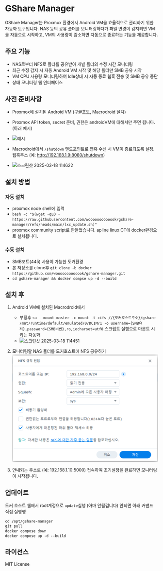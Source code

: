 # GShare Manager

GShare Manager는 Proxmox 환경에서 Android VM을 효율적으로 관리하기 위한 자동화 도구입니다. NAS 등의 공유 폴더를 모니터링하다가 파일 변경이 감지되면 VM을 자동으로 시작하고, VM의 사용량이 감소하면 자동으로 종료하는 기능을 제공합니다.

## 주요 기능

- NAS로부터 NFS로 폴더를 공유받아 개별 폴더의 수정 시간 모니터링
- 최근 수정 감지 시 자동 Android VM 시작 및 해당 폴더만 SMB 공유 시작
- VM CPU 사용량 모니터링하여 Idle상태 시 자동 종료 웹훅 전송 및 SMB 공유 중단
- 상태 모니터링 웹 인터페이스

## 사전 준비사항

- Proxmox에 설치된 Android VM (구글포토, Macrodroid 설치)
- Proxmox API token, secret 준비, 권한은 androidVM에 대해서만 주면 됩니다. (아래 예시)
- ![예시](https://github.com/user-attachments/assets/b38d3cdc-65c4-4762-bb57-2dd20b6279ca)

- Macrodroid에서 `/shutdown` 엔드포인트로 웹훅 수신 시 VM이 종료되도록 설정. 웹훅주소 (예: http://192.168.1.9:8080/shutdown)
- ![스크린샷 2025-03-18 114622](https://github.com/user-attachments/assets/5ac321a8-090d-48f0-b371-fd025c6d422f)


## 설치 방법
### 자동 설치
- proxmox node shell에 입력
- `bash -c "$(wget -qLO - https://raw.githubusercontent.com/wooooooooooook/gshare-manager/refs/heads/main/lxc_update.sh)"`
- proxmox community script로 만들었습니다. apline linux CT에 docker환경으로 설치됩니다.

### 수동 설치
- SMB포트(445) 사용이 가능한 도커환경
- 본 저장소를 clone후 `git clone -b docker https://github.com/wooooooooooook/gshare-manager.git`
- `cd gshare-manager && docker compse up -d --build`

## 설치 후
1. Android VM에 설치된 Macrodroid에서
   - 부팅후 `su --mount-master -c mount -t cifs //{도커호스트주소}/gshare /mnt/runtime/default/emulated/0/DCIM/1 -o username={SMB유저},password={SMB비번},ro,iocharset=utf8` 스크립트 실행으로 마운트 시키는 자동화
   - ![스크린샷 2025-03-18 114451](https://github.com/user-attachments/assets/4d30918f-ac22-4129-912d-a1b0bd85602b)


2. 모니터링할 NAS 폴더를 도커호스트에 NFS 공유하기
   ![NFS 설정 예시](/docs/img/nfs.png)
4. 안내되는 주소로 (예: 192.168.1.10:5000) 접속하여 초기설정을 완료하면 모니터링이 시작됩니다.


## 업데이트

도커 호스트 쉘에서 root계정으로 `update`실행 (아마 안될겁니다)
안되면 아래 커맨드 직접 실행행
```
cd /opt/gshare-manager
git pull
docker compose down
docker compose up -d --build
```

## 라이선스

MIT License
